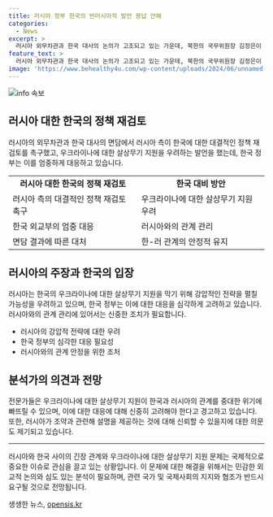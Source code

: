 ```yaml
---
title: 러시아 정부 한국의 반러시아적 발언 용납 안해
categories:
  - News
excerpt: >
  러시아 외무차관과 한국 대사의 논의가 고조되고 있는 가운데, 북한의 국무위원장 김정은이 프러시아 대통령 방문을 계기로 선물을 전달했다는 보도가 나왔다. 러시아 측은 한국이 우크라이나에 살상무기를 지원할 가능성을 우려하며, 한국의 북·러 조약 비판을 반발하는 모습을 보여왔다. 러시아 측은 이에 대해 한국이 한·러 관계와 지역 안보를 위협한다고 주장하며, 관계 관리를 촉구했다. 반면 한국 외교부는 양국 간의 대화를 지속하기로 합의했다고 전했다. 미국 등이 우크라이나에 살상무기를 지원해오고 있음에도 불구하고, 러시아가 신뢰할 만한 설명이 없다는 점을 강조하며, 한국은 국제적인 지원에 신중한 입장을 유지하고 있다.
feature_text: >
  러시아 외무차관과 한국 대사의 논의가 고조되고 있는 가운데, 북한의 국무위원장 김정은이 프러시아 대통령 방문을 계기로 선물을 전달했다는 보도가 나왔다. 러시아 측은 한국이 우크라이나에 살상무기를 지원할 가능성을 우려하며, 한국의 북·러 조약 비판을 반발하는 모습을 보여왔다. 러시아 측은 이에 대해 한국이 한·러 관계와 지역 안보를 위협한다고 주장하며, 관계 관리를 촉구했다. 반면 한국 외교부는 양국 간의 대화를 지속하기로 합의했다고 전했다. 미국 등이 우크라이나에 살상무기를 지원해오고 있음에도 불구하고, 러시아가 신뢰할 만한 설명이 없다는 점을 강조하며, 한국은 국제적인 지원에 신중한 입장을 유지하고 있다.
image: 'https://www.behealthy4u.com/wp-content/uploads/2024/06/unnamed-file.png'
---
```


<p><img src="https://www.behealthy4u.com/wp-content/uploads/2024/06/unnamed-file.png" alt="info 속보" /></p>

<h2 data-ke-size="size26">러시아 대한 한국의 정책 재검토</h2>

<p data-ke-size="size16">러시아의 외무차관과 한국 대사의 면담에서 러시아 측이 한국에 대한 대결적인 정책 재검토를 촉구했고, 우크라이나에 대한 살상무기 지원을 우려하는 발언을 했는데, 한국 정부는 이를 엄중하게 대응하고 있습니다.</p>

<table>
  <tr>
    <td style="text-align: center; height: 17px;"><b>러시아 대한 한국의 정책 재검토</b></td>
    <td style="text-align: center; height: 17px;"><b>한국 대비 방안</b></td>
  </tr>
  <tr>
    <td>러시아 측의 대결적인 정책 재검토 촉구</td>
    <td>우크라이나에 대한 살상무기 지원 우려</td>
  </tr>
  <tr>
    <td>한국 외교부의 엄중 대응</td>
    <td>러시아와의 관계 관리</td>
  </tr>
  <tr>
    <td>면담 결과에 따른 대처</td>
    <td>한-러 관계의 안정적 유지</td>
  </tr>
</table>

<h2 data-ke-size="size26">러시아의 주장과 한국의 입장</h2>

<p data-ke-size="size16">러시아는 한국의 우크라이나에 대한 살상무기 지원을 막기 위해 강압적인 전략을 펼칠 가능성을 우려하고 있으며, 한국 정부는 이에 대한 대응을 심각하게 고려하고 있습니다. 러시아와의 관계 관리에 있어서는 신중한 조치가 필요합니다.</p>

<ul>
  <li>러시아의 강압적 전략에 대한 우려</li>
  <li>한국 정부의 심각한 대응 필요성</li>
  <li>러시아와의 관계 안정을 위한 조처</li>
</ul>

<h2 data-ke-size="size26">분석가의 의견과 전망</h2>

<p data-ke-size="size16">전문가들은 우크라이나에 대한 살상무기 지원이 한국과 러시아의 관계를 중대한 위기에 빠뜨릴 수 있으며, 이에 대한 대응에 대해 신중히 고려해야 한다고 경고하고 있습니다. 또한, 러시아가 조약과 관련해 설명을 제공하는 것에 대해 신뢰할 수 있을지에 대한 의문도 제기되고 있습니다.</p>

<hr>

<p data-ke-size="size16">러시아와 한국 사이의 긴장 관계와 우크라이나에 대한 살상무기 지원 문제는 국제적으로 중요한 이슈로 관심을 끌고 있는 상황입니다. 이 문제에 대한 해결을 위해서는 민감한 외교적 논의와 심도 있는 분석이 필요하며, 관련 국가 및 국제사회의 지지와 협조가 반드시 요구될 것으로 전망됩니다.</p>
생생한 뉴스, <a href="https://opensis.kr" rel="dofollow">opensis.kr</a>


